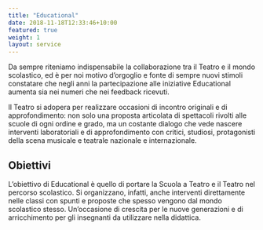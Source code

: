 ```yaml
---
title: "Educational"
date: 2018-11-18T12:33:46+10:00
featured: true
weight: 1
layout: service
---
```

Da sempre riteniamo indispensabile la collaborazione tra il Teatro e il mondo scolastico, ed è per noi motivo d’orgoglio e fonte di sempre nuovi stimoli constatare che negli anni la partecipazione alle iniziative Educational aumenta sia nei numeri che nei feedback ricevuti.

Il Teatro si adopera per realizzare occasioni di incontro originali e di approfondimento: non solo una proposta articolata di spettacoli rivolti alle scuole di ogni ordine e grado, ma un costante dialogo che vede nascere interventi laboratoriali e di approfondimento con critici, studiosi, protagonisti della scena musicale e teatrale nazionale e internazionale. 

## Obiettivi

L’obiettivo di Educational è quello di portare la Scuola a Teatro e il Teatro nel percorso scolastico. Si organizzano, infatti, anche interventi direttamente nelle classi con spunti e proposte che spesso vengono dal mondo scolastico stesso. Un’occasione di crescita per le nuove generazioni e di arricchimento per gli insegnanti da utilizzare nella didattica.